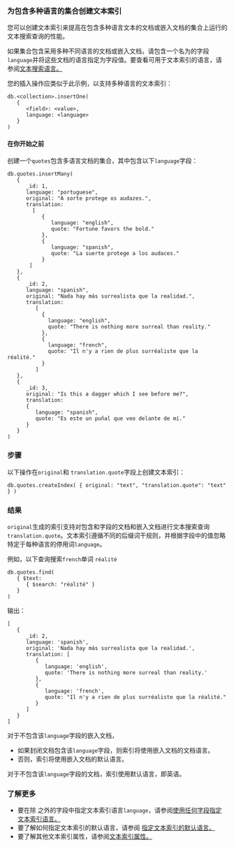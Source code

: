 ### 为包含多种语言的集合创建文本索引

您可以创建文本索引来提高在包含多种语言文本的文档或嵌入文档的集合上运行的文本搜索查询的性能。

如果集合包含采用多种不同语言的文档或嵌入文档，请包含一个名为的字段`language`并将这些文档的语言指定为字段值。要查看可用于文本索引的语言，请参阅[文本搜索语言。](https://www.mongodb.com/docs/v7.0/reference/text-search-languages/#std-label-text-search-languages)

您的插入操作应类似于此示例，以支持多种语言的文本索引：

```
db.<collection>.insertOne(
   {
      <field>: <value>,
      language: <language>
   }
)
```

#### 在你开始之前

创建一个`quotes`包含多语言文档的集合，其中包含以下`language`字段：

```
db.quotes.insertMany(
   {
      _id: 1,
      language: "portuguese",
      original: "A sorte protege os audazes.",
      translation:
        [
           {
              language: "english",
              quote: "Fortune favors the bold."
           },
           {
              language: "spanish",
              quote: "La suerte protege a los audaces."
           }
       ]
   },
   {
      _id: 2,
      language: "spanish",
      original: "Nada hay más surrealista que la realidad.",
      translation:
         [
           {
             language: "english",
             quote: "There is nothing more surreal than reality."
           },
           {
             language: "french",
             quote: "Il n'y a rien de plus surréaliste que la réalité."
           }
         ]
   },
   {
      _id: 3,
      original: "Is this a dagger which I see before me?",
      translation:
      {
         language: "spanish",
         quote: "Es este un puñal que veo delante de mí."
      }
   }
)
```

### 步骤

以下操作在`original`和 `translation.quote`字段上创建文本索引：

```
db.quotes.createIndex( { original: "text", "translation.quote": "text" } )
```

### 结果

`original`生成的索引支持对包含和字段的文档和嵌入文档进行文本搜索查询`translation.quote`。文本索引遵循不同的后缀词干规则，并根据字段中的值忽略特定于每种语言的停用词`language`。

例如，以下查询搜索`french`单词 `réalité`

```
db.quotes.find(
   { $text:
      { $search: "réalité" }
   }
)
```

输出：

```
[
   {
      _id: 2,
      language: 'spanish',
      original: 'Nada hay más surrealista que la realidad.',
      translation: [
         {
            language: 'english',
            quote: 'There is nothing more surreal than reality.'
         },
         {
            language: 'french',
            quote: "Il n'y a rien de plus surréaliste que la réalité."
         }
      ]
   }
]
```

对于不包含该`language`字段的嵌入文档，

- 如果封闭文档包含该`language`字段，则索引将使用嵌入文档的文档语言。
- 否则，索引将使用嵌入文档的默认语言。

对于不包含该`language`字段的文档，索引使用默认语言，即英语。

### 了解更多

- 要在除 之外的字段中指定文本索引语言`language`，请参阅[使用任何字段指定文本索引语言。](https://www.mongodb.com/docs/v7.0/core/indexes/index-types/index-text/specify-language-text-index/use-any-field-to-specify-language/#std-label-text-index-specify-language-in-field)
- 要了解如何指定文本索引的默认语言，请参阅 [指定文本索引的默认语言。](https://www.mongodb.com/docs/v7.0/core/indexes/index-types/index-text/specify-text-index-language/#std-label-specify-default-text-index-language)
- 要了解其他文本索引属性，请参阅[文本索引属性。](https://www.mongodb.com/docs/v7.0/core/indexes/index-types/index-text/text-index-properties/#std-label-text-index-properties)

